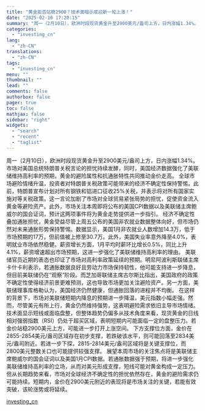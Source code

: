 ```yaml
---
title: "黄金能否站稳2900？技术面暗示或迎新一轮上涨！"
date: "2025-02-10 17:20:15"
summary: "周一（2月10日），欧洲时段现货黄金升至2900美元/盎司上方，日内涨幅1.34%。市场对美国总统特..."
categories:
  - "investing_cn"
lang:
  - "zh-CN"
translations:
  - "zh-CN"
tags:
  - "investing_cn"
menu: ""
thumbnail: ""
lead: ""
comments: false
authorbox: false
pager: true
toc: false
mathjax: false
sidebar: "right"
widgets:
  - "search"
  - "recent"
  - "taglist"
---
```


周一（2月10日），欧洲时段现货黄金升至2900美元/盎司上方，日内涨幅1.34%。市场对美国总统特朗普关税言论的担忧持续发酵，同时，美国经济数据强化了美联储维持高利率的预期，黄金的避险属性和抗通胀特性共同推动金价走高。 全球市场避险情绪升温，投资者对特朗普关税政策可能带来的经济不确定性保持警惕。此前，特朗普宣布计划对所有钢铁和铝进口征收25%关税，并表示将对所有国家实施对等关税政策。这一言论加剧了市场对全球贸易紧张局势的担忧，促使资金流入黄金等避险资产。此外，市场关注本周即将公布的美国CPI数据以及美联储主席鲍威尔的国会证词，预计这两项事件将为黄金走势提供进一步指引。 经济不确定性叠加通胀担忧，黄金受益尽管上周五公布的美国非农就业数据整体向好，但市场仍然对未来通胀形势保持警惕。数据显示，美国1月非农就业人数增加14.3万，低于市场预期的17万，但前值被上修至30.7万。此外，美国失业率意外降至4.0%，表明就业市场依然稳健。薪资增长方面，1月平均时薪环比增长0.5%，同比上升4.1%，薪资增速超出市场预期，这进一步强化了美联储维持高利率的理由。 美联储官员近期的表态也印证了市场对高利率政策延续的预期。明尼阿波利斯联储主席卡什卡利表示，若通胀数据良好且劳动力市场保持韧性，他可能支持进一步降息，但目前美联储仍在“观察”阶段。而芝加哥联储主席古尔斯比指出，美国政府的政策不确定性使得经济前景更难预测，这也导致市场更加关注避险资产。另一方面，美联储理事库格勒认为，美国经济仍然健康，但通胀回落的进程并不均衡。 在这样的背景下，市场对美联储短期内降息的预期进一步降温，美元指数小幅走强。然而，尽管美元有所上行，黄金仍然维持强势，这表明避险需求依旧主导市场情绪。 技术面显示短线或面临盘整，但整体趋势仍偏多从技术角度来看，现货黄金的日线相对强弱指数（RSI）仍处于超买区域，表明短期内可能面临一定的盘整压力。若金价站稳2900美元上方，可能进一步打开上涨空间。 下方支撑位方面，金价在2855-2854美元/盎司区域存在初步支撑，若跌破该水平，则可能回落至2834美元/盎司附近。若进一步下探，2815-2814美元/盎司区域将是关键支撑位，而2800美元整数关口也可能提供较强支撑。 展望本周市场的关注焦点将是美联储主席鲍威尔的国会证词以及美国1月CPI数据。若通胀数据强于预期，将进一步强化美联储维持高利率的立场，从而对美元形成支撑，短线可能对黄金构成一定压力。但从长期趋势来看，市场对全球经济不确定性的担忧依然存在，黄金的避险需求仍可能持续。短期内，金价在2900美元附近的表现将是市场关注的关键，若能有效突破，该轮涨势或将延续。

[investing_cn](https://cn.investing.com/news/forex-news/article-2663990)
